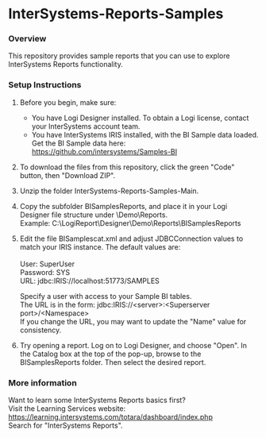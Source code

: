 # InterSystems-Reports-Samples

### Overview
This repository provides sample reports that you can use to explore InterSystems Reports functionality. 

### Setup Instructions
1) Before you begin, make sure:
    * You have Logi Designer installed. To obtain a Logi license, contact your InterSystems account team. 
    * You have InterSystems IRIS installed, with the BI Sample data loaded. 
      Get the BI Sample data here: https://github.com/intersystems/Samples-BI
    
2) To download the files from this repository, click the green "Code" button, then "Download ZIP".
3) Unzip the folder InterSystems-Reports-Samples-Main.
4) Copy the subfolder BISamplesReports, and place it in your Logi Designer file structure under \Demo\Reports. 
<br /> Example: C:\LogiReport\Designer\Demo\Reports\BISamplesReports
5) Edit the file BISamplescat.xml and adjust JDBCConnection values to match your IRIS instance. The default values are:  
<br /> User:     SuperUser 
<br /> Password: SYS
<br /> URL:      jdbc:IRIS://localhost:51773/SAMPLES
  
      Specify a user with access to your Sample BI tables. 
<br />The URL is in the form:   jdbc:IRIS://&lt;server&gt;:&lt;Superserver port&gt;/&lt;Namespace&gt;
<br />If you change the URL, you may want to update the "Name" value for consistency. 
  
6) Try opening a report. Log on to Logi Designer, and choose "Open". In the Catalog box at the top of the pop-up, browse to the BISamplesReports folder. Then select the desired report. 


### More information

Want to learn some InterSystems Reports basics first? 
<br />Visit the Learning Services website:  https://learning.intersystems.com/totara/dashboard/index.php
<br />Search for "InterSystems Reports".
